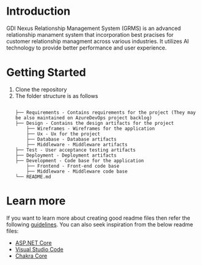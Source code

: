 ﻿# Introduction 
GDI Nexus Relationship Management System (GRMS) is an advanced relationship manament system that incorporation best pracises for customer relationship managment across various industries. It utilizes AI technology to provide better performance and user experience. 

# Getting Started
1. Clone the repository
2. The folder structure is as follows
	```shell

    ├── Requirements - Contains requirements for the project (They may be also maintained on AzureDevOps project backlog)
    ├── Design - Contains the design artifacts for the project
        ├── Wireframes - Wireframes for the application
	    ├── Ux - Ux for the project
	    ├── Database - Database artifacts
	    ├── Middleware - Middleware artifacts
    ├── Test - User acceptance testing artifacts
    ├── Deployment - Deployment artifacts
    ├── Development - Code base for the application
        ├── Frontend - Front-end code base
        ├── Middleware - Middleware code base
    └── README.md

    ```

# Learn more
If you want to learn more about creating good readme files then refer the following [guidelines](https://docs.microsoft.com/en-us/azure/devops/repos/git/create-a-readme?view=azure-devops). You can also seek inspiration from the below readme files:
- [ASP.NET Core](https://github.com/aspnet/Home)
- [Visual Studio Code](https://github.com/Microsoft/vscode)
- [Chakra Core](https://github.com/Microsoft/ChakraCore)